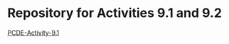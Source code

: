 # Repository for Activities 9.1 and 9.2
<p><a href="https://ychekhuta.github.io/PCDE-Activity-9.1">PCDE-Activity-9.1</a></p>
